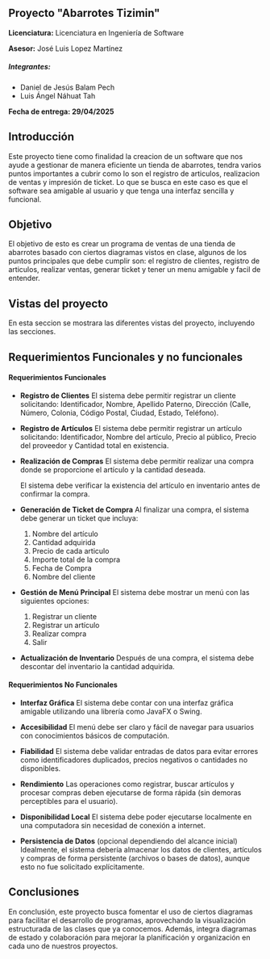 ## Proyecto "Abarrotes Tizimin"

**Licenciatura:** Licenciatura en Ingeniería de Software  

**Asesor:**  José Luis Lopez Martínez

##### Integrantes:
* Daniel de Jesús Balam Pech
* Luis Ángel Náhuat Tah

**Fecha de entrega: 29/04/2025**
## Introducción

Este proyecto tiene como finalidad la creacion de un software que nos ayude a gestionar de manera eficiente un tienda de abarrotes, tendra varios puntos importantes a cubrir como lo son el registro de articulos, realizacion de ventas y impresión de ticket. Lo que se busca en este caso es que el software sea amigable al usuario y que tenga una interfaz sencilla y funcional.

## Objetivo

El objetivo de esto es crear un programa de ventas de una tienda de abarrotes basado con ciertos diagramas vistos en clase, algunos de los puntos principales que debe cumplir son: el registro de clientes, registro de articulos, realizar ventas, generar ticket y tener un menu amigable y facil de entender.

## Vistas del proyecto

En esta seccion se mostrara las diferentes vistas del proyecto, incluyendo las secciones.

## Requerimientos Funcionales y no funcionales

#### Requerimientos Funcionales

- **Registro de Clientes**
    El sistema debe permitir registrar un cliente solicitando: Identificador, Nombre, Apellido Paterno, Dirección (Calle, Número, Colonia, Código Postal, Ciudad, Estado, Teléfono).

- **Registro de Artículos**
    El sistema debe permitir registrar un artículo solicitando: Identificador, Nombre del artículo,
    Precio al público, Precio del proveedor y Cantidad total en existencia.

- **Realización de Compras**
    El sistema debe permitir realizar una compra donde se proporcione el artículo y la cantidad deseada.
    
    El sistema debe verificar la existencia del artículo en inventario antes de confirmar la compra.

- **Generación de Ticket de Compra**
    Al finalizar una compra, el sistema debe generar un ticket que incluya:
    
    1. Nombre del artículo
    2. Cantidad adquirida
    3. Precio de cada articulo
    4. Importe total de la compra
    5. Fecha de Compra
    6. Nombre del cliente

- **Gestión de Menú Principal**
    El sistema debe mostrar un menú con las siguientes opciones:
    
    1. Registrar un cliente
    2. Registrar un artículo
    3. Realizar compra
    4. Salir

- **Actualización de Inventario**
    Después de una compra, el sistema debe descontar del inventario la cantidad adquirida.

#### Requerimientos No Funcionales

- **Interfaz Gráfica**
    El sistema debe contar con una interfaz gráfica amigable utilizando una librería como JavaFX o Swing.

- **Accesibilidad**
    El menú debe ser claro y fácil de navegar para usuarios con conocimientos básicos de computación.

- **Fiabilidad**
    El sistema debe validar entradas de datos para evitar errores como identificadores duplicados, precios negativos o cantidades no disponibles.

- **Rendimiento**
    Las operaciones como registrar, buscar artículos y procesar compras deben ejecutarse de forma rápida (sin demoras perceptibles para el usuario).

- **Disponibilidad Local**
    El sistema debe poder ejecutarse localmente en una computadora sin necesidad de conexión a internet.

- **Persistencia de Datos** (opcional dependiendo del alcance inicial)
    Idealmente, el sistema debería almacenar los datos de clientes, artículos y compras de forma
    persistente (archivos o bases de datos), aunque esto no fue solicitado explícitamente.

## Conclusiones

En conclusión, este proyecto busca fomentar el uso de ciertos diagramas para facilitar el desarrollo de programas, aprovechando la visualización estructurada de las clases que ya conocemos. Además, integra diagramas de estado y colaboración para mejorar la planificación y organización en cada uno de nuestros proyectos.